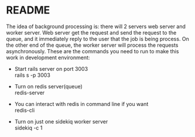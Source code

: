 # README
The idea of background processing is: there will 2 servers web server and worker server. Web server get the request and send the request to the queue, and it immediately reply to the user that the job is being process. On the other end of the queue, the worker server will process the requests asynchronously.
These are the commands you need to run to make this work in development environment:

* Start rails server on port 3003\
rails s -p 3003

* Turn on redis server(queue)\
redis-server

* You can interact with redis in command line if you want\
redis-cli

* Turn on just one sidekiq worker server\
sidekiq -c 1

